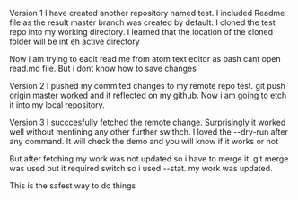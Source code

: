 Version 1
I have created another repository named test. I included Readme file as the
result master branch was created by default.
I cloned the test repo into my working directory. I learned that the location of
the cloned folder will be int eh active directory

Now i am trying to eadit read me from atom text editor as bash cant open read.md
file.
But i dont know how to save changes

Version 2
I pushed my commited changes to my remote repo test. git push origin master worked and it reflected on my github. Now i am going to etch it into my local repository.

Version 3
I succcesfully fetched the remote change. Surprisingly it worked well without
mentining any other further swithch.
I loved the --dry-run after any command. It will check the demo and you will
know if it works or not

But after fetching my work was not updated so i have to merge it. git merge was
used but it required switch so i used --stat. my work was updated.

This is the safest way to do things 
